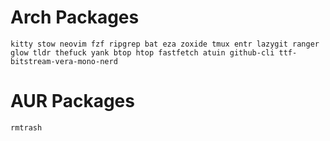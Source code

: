 # Arch Packages
```
kitty stow neovim fzf ripgrep bat eza zoxide tmux entr lazygit ranger glow tldr thefuck yank btop htop fastfetch atuin github-cli ttf-bitstream-vera-mono-nerd
```

# AUR Packages
```
rmtrash
```
